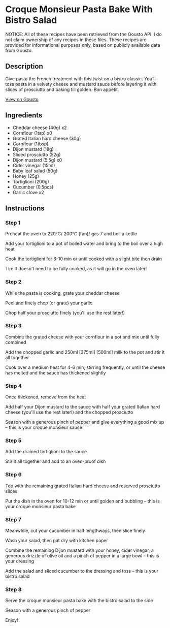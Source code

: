 # Croque Monsieur Pasta Bake With Bistro Salad

NOTICE: All of these recipes have been retrieved from the Gousto API. I do not claim ownership of any recipes in these files. These recipes are provided for informational purposes only, based on publicly available data from Gousto.

## Description

Give pasta the French treatment with this twist on a bistro classic. You’ll toss pasta in a velvety cheese and mustard sauce before layering it with slices of prosciutto and baking till golden. Bon appetit.

[View on Gousto](https://www.gousto.co.uk/recipes/cookbook/croque-monsieur-pasta-bake-with-bistro-salad)

## Ingredients

- Cheddar cheese (40g) x2
- Cornflour (1tsp) x0
- Grated Italian hard cheese (30g)
- Cornflour (1tbsp)
- Dijon mustard (18g)
- Sliced prosciutto (52g)
- Dijon mustard (5.5g) x0
- Cider vinegar (15ml)
- Baby leaf salad (50g)
- Honey (25g)
- Tortiglioni (200g)
- Cucumber (0.5pcs)
- Garlic clove x2

## Instructions


### Step 1

Preheat the oven to 220°C/ 200°C (fan)/ gas 7 and boil a kettle

Add your tortiglioni to a pot of boiled water and bring to the boil over a high heat

Cook the tortiglioni for 8-10 min or until cooked with a slight bite then drain

Tip: It doesn't need to be fully cooked, as it will go in the oven later!


### Step 2

While the pasta is cooking, grate your cheddar cheese

Peel and finely chop (or grate) your garlic

Chop half your prosciutto finely (you'll use the rest later!)


### Step 3

Combine the grated cheese with your cornflour in a pot and mix until fully combined

Add the chopped garlic and 250ml <span class="text-purple">[375ml]</span> <span class="text-danger">[500ml]</span> milk to the pot and stir it all together

Cook over a medium heat for 4-6 min, stirring frequently, or until the cheese has melted and the sauce has thickened slightly


### Step 4

Once thickened, remove from the heat

Add half your Dijon mustard to the sauce with half your grated Italian hard cheese (you'll use the rest later!) and the chopped prosciutto

Season with a generous pinch of pepper and give everything a good mix up – this is your croque monsieur sauce


### Step 5

Add the drained tortiglioni to the sauce

Stir it all together and add to an oven-proof dish


### Step 6

Top with the remaining grated Italian hard cheese and reserved prosciutto slices

Put the dish in the oven for 10-12 min or until golden and bubbling – this is your croque monsieur pasta bake


### Step 7

Meanwhile, cut your cucumber in half lengthways, then slice finely

Wash your salad, then pat dry with kitchen paper

Combine the remaining Dijon mustard with your honey, cider vinegar, a generous drizzle of olive oil and a pinch of pepper in a large bowl – this is your dressing

Add the salad and sliced cucumber to the dressing and toss – this is your bistro salad

### Step 8

Serve the croque monsieur pasta bake with the bistro salad to the side

Season with a generous pinch of pepper

Enjoy!

